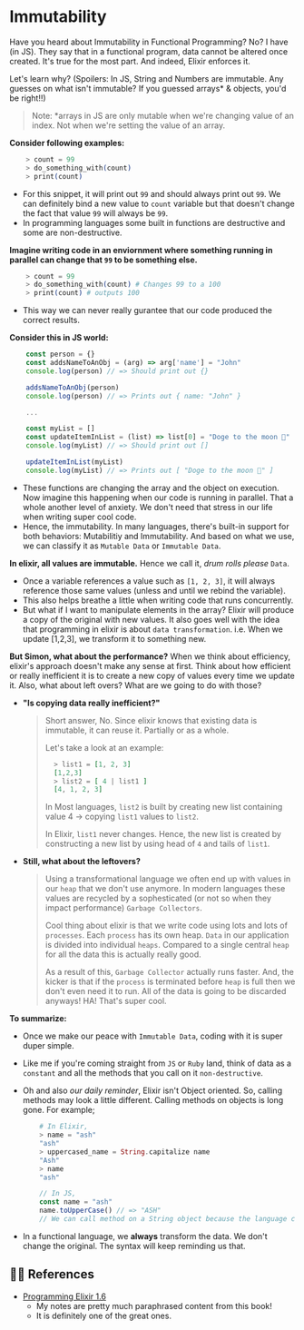 # Immutability

Have you heard about Immutability in Functional Programming? No? I have (in JS). They say that in a functional program, data cannot be altered once created. It's true for the most part. And indeed, Elixir enforces it.

Let's learn why? (Spoilers: In JS, String and Numbers are immutable. Any guesses on what isn't immutable? If you guessed arrays* & objects, you'd be right!!) 
> Note: *arrays in JS are only mutable when we're changing value of an index. Not when we're setting the value of an array.

**Consider following examples:**

```elixir
    > count = 99
    > do_something_with(count)
    > print(count)
```

- For this snippet, it will print out `99` and should always print out `99`. We can definitely bind a new value to `count` variable but that doesn't change the fact that value `99` will always be `99`. 
- In programming languages some built in functions are destructive and some are non-destructive.

**Imagine writing code in an enviornment where something running in parallel can change that `99` to be something else.**
```elixir
    > count = 99
    > do_something_with(count) # Changes 99 to a 100
    > print(count) # outputs 100
```
- This way we can never really gurantee that our code produced the correct results.

**Consider this in JS world:**
```js
    const person = {}
    const addsNameToAnObj = (arg) => arg['name'] = "John"
    console.log(person) // => Should print out {}

    addsNameToAnObj(person)
    console.log(person) // => Prints out { name: "John" }

    ...

    const myList = []
    const updateItemInList = (list) => list[0] = "Doge to the moon 🌝"
    console.log(myList) // => Should print out []

    updateItemInList(myList) 
    console.log(myList) // => Prints out [ "Doge to the moon 🌝" ]
```
- These functions are changing the array and the object on execution. Now imagine this happening when our code is running in parallel. That a whole another level of anxiety. We don't need that stress in our life when writing super cool code.
- Hence, the immutability. In many languages, there's built-in support for both behaviors: Mutabilitiy and Immutability. And based on what we use, we can classify it as `Mutable Data` or `Immutable Data`.

**In elixir, all values are immutable.** Hence we call it, *drum rolls please* `Data`.
- Once a variable references a value such as `[1, 2, 3]`, it will always reference those same values (unless and until we rebind the variable).
- This also helps breathe a little when writing code that runs concurrently.
- But what if I want to manipulate elements in the array? Elixir will produce a copy of the original with new values. It also goes well with the idea that programming in elixir is about `data transformation`. i.e. When we update [1,2,3], we transform it to something new.

**But Simon, what about the performance?**
When we think about efficiency, elixir's approach doesn't make any sense at first. Think about how efficient or really inefficient it is to create a new copy of values every time we update it. Also, what about left overs? What are we going to do with those?

- **"Is copying data really inefficient?"**
    >
    > Short answer, No.
    > Since elixir knows that existing data is immutable, it can reuse it. Partially or as a whole.
    > 
    > Let's take a look at an example:
    >
    > ```elixir
    >   > list1 = [1, 2, 3]
    >   [1,2,3]
    >   > list2 = [ 4 | list1 ]
    >   [4, 1, 2, 3]
    > ```
    >
    > In Most languages, `list2` is built by creating new list containing value 4 -> copying `list1` values to `list2`.
    >
    > In Elixir, `list1` never changes. Hence, the new list is created by constructing a new list by using head of `4` and tails of `list1`. 

- **Still, what about the leftovers?**
    > Using a transformational language we often end up with values in our `heap` that we don't use anymore. In modern languages these values are recycled by a sophesticated (or not so when they impact performance) `Garbage Collectors`. 
    >
    > Cool thing about elixir is that we write code using lots and lots of `processes`. Each `process` has its own heap. `Data` in our application is divided into individual `heaps`. Compared to a single central `heap` for all the data this is actually really good.
    >
    > As a result of this, `Garbage Collector` actually runs faster. And, the kicker is that if the `process` is terminated before `heap` is full then we don't even need it to run. All of the data is going to be discarded anyways! HA! That's super cool.

**To summarize:** 
- Once we make our peace with `Immutable Data`, coding with it is super duper simple.
- Like me if you're coming straight from `JS` or `Ruby` land, think of data as a `constant` and all the methods that you call on it `non-destructive`.
- Oh and also *our daily reminder*, Elixir isn't Object oriented. So, calling methods may look a little different. Calling methods on objects is long gone. For example;
    ```elixir
        # In Elixir,
        > name = "ash"
        "ash"
        > uppercased_name = String.capitalize name
        "Ash"
        > name 
        "ash"
    ```

    ```js
        // In JS,
        const name = "ash"
        name.toUpperCase() // => "ASH"
        // We can call method on a String object because the language can understand it.
    ```
- In a functional language, we **always** transform the data. We don't change the original. The syntax will keep reminding us that.

## 🙏🏻 References
- [Programming Elixir 1.6]
    - My notes are pretty much paraphrased content from this book! 
    - It is definitely one of the great ones.

[Programming Elixir 1.6]: https://pragprog.com/titles/elixir16/programming-elixir-1-6/

